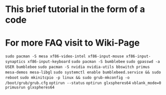 # This brief tutorial in the form of a code
# For more FAQ visit to Wiki-Page
`sudo pacman -S mesa xf86-video-intel xf86-input-mouse xf86-input-synaptics xf86-input-keyboard`
`sudo pacman -S bumblebee`
`sudo gpasswd -a USER bumblebee`
`sudo pacman -S nvidia nvidia-utils bbswitch primus mesa-demos mesa-libgl`
`sudo systemctl enable bumblebeed.service && sudo reboot`
`sudo mkinitcpio -p linux && sudo grub-mkconfig -o /boot/grub/grub.cfg`
`optirun --status`
`optirun glxspheres64`  `vblank_mode=0 primusrun glxspheres64`



